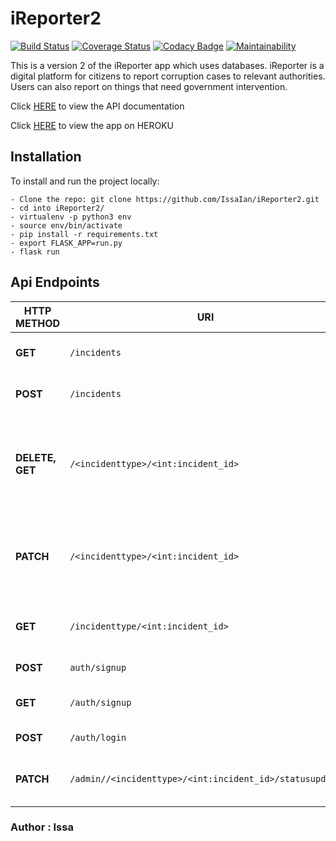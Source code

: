 # iReporter2

[![Build Status](https://travis-ci.org/IssaIan/iReporter2.png?branch=develop)](https://travis-ci.org/IssaIan/iReporter2)
[![Coverage Status](https://coveralls.io/repos/github/IssaIan/iReporter2/badge.png?branch=develop)](https://coveralls.io/github/IssaIan/iReporter2?branch=develop)
[![Codacy Badge](https://api.codacy.com/project/badge/Grade/9b7374eb098e48c5a7d5c77bb123a6b1)](https://app.codacy.com/app/IssaIan/iReporter2?utm_source=github.com&utm_medium=referral&utm_content=IssaIan/iReporter2&utm_campaign=Badge_Grade_Settings)
[![Maintainability](https://api.codeclimate.com/v1/badges/2df90d509788fc828151/maintainability)](https://codeclimate.com/github/IssaIan/iReporter2/maintainability)

This is a version 2 of the iReporter app which uses databases.
iReporter is a digital platform for citizens to report corruption cases to relevant authorities. Users can also report on things that need government intervention.

Click [HERE](https://ireporter7.docs.apiary.io/#) to view the API documentation

Click [HERE](https://issaireporterv2.herokuapp.com/) to view the app on HEROKU

## Installation

To install and run the project locally:

    - Clone the repo: git clone https://github.com/IssaIan/iReporter2.git
    - cd into iReporter2/
    - virtualenv -p python3 env
    - source env/bin/activate
    - pip install -r requirements.txt
    - export FLASK_APP=run.py
    - flask run

## Api Endpoints

| **HTTP METHOD** | **URI**                             | **ACTION**                                                                     |
|-----------------|-------------------------------------|------------------------------------------------------------------------|
|  **GET**        |  `/incidents`                                           | fetch all incident records                                                    |
|  **POST**       |  `/incidents`                                           | create incident record                                                         |
| **DELETE, GET** |  `/<incidenttype>/<int:incident_id>`                    | get and delete incident records with given `incidenttype` and `incident_id` |
| **PATCH**       | `/<incidenttype>/<int:incident_id>`                     | update incident records with given `incidenttype` and `incident_id`            |
|  **GET**        |  `/incidenttype/<int:incident_id>`                      | get list of all incidents, create incident                                     |
|  **POST**       |  `auth/signup`                                          | registers a new user                                                           |
|  **GET**        |  `/auth/signup`                                         | fetch all users(admin only)                                                    |
| **POST**        | `/auth/login`                                           | login in a user                                                                |
| **PATCH**       | `/admin//<incidenttype>/<int:incident_id>/statusupdate` | admin updates incident's status                                                |

### Author : Issa
